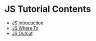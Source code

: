 # JS Tutorial Contents

- [JS Introduction](JS%20Introduction.md)
- [JS Where To](JS%20Where%20To.md)
- [JS Output](JS%20Output.md)
